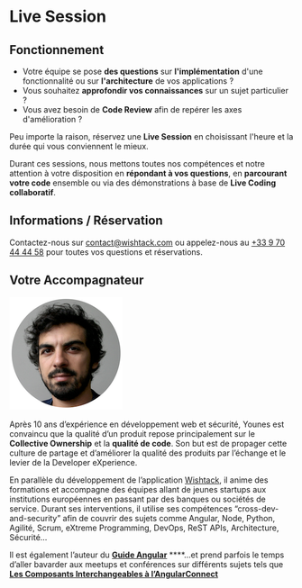# Live Session

## Fonctionnement

* Votre équipe se pose **des questions** sur **l'implémentation** d'une fonctionnalité ou sur **l'architecture** de vos applications ?
* Vous souhaitez **approfondir vos connaissances** sur un sujet particulier ?
* Vous avez besoin de **Code Review** afin de repérer les axes d'amélioration ?

Peu importe la raison, réservez une **Live Session** en choisissant l'heure et la durée qui vous conviennent le  mieux.

Durant ces sessions, nous mettons toutes nos compétences et notre attention à votre disposition en **répondant à vos questions**, en **parcourant votre code** ensemble ou via des démonstrations à base de **Live Coding collaboratif**.

## Informations / Réservation

Contactez-nous sur [contact@wishtack.com](mailto:contact@wishtack.com) ou appelez-nous au [+33 9 70 44 44 58](tel:+33%209%2070%2044%2044%2058) pour toutes vos questions et réservations.

## Votre Accompagnateur

![](../.gitbook/assets/younes-circle-small.png)

Après 10 ans d’expérience en développement web et sécurité, Younes est convaincu que la qualité d’un produit repose principalement sur le **Collective Ownership** et la **qualité de code**. Son but est de propager cette culture de partage et d’améliorer la qualité des produits par l’échange et le levier de la Developer eXperience.

En parallèle du développement de l’application [Wishtack](https://www.wishtack.com/), il anime des formations et accompagne des équipes allant de jeunes startups aux institutions européennes en passant par des banques ou sociétés de service. Durant ses interventions, il utilise ses compétences “cross-dev-and-security” afin de couvrir des sujets comme Angular, Node, Python, Agilité, Scrum, eXtreme Programming, DevOps, ReST APIs, Architecture, Sécurité…

Il est également l’auteur du [**Guide Angular**](https://guide-angular.wishtack.io/) ****…et prend parfois le temps d’aller bavarder aux meetups et conférences sur différents sujets tels que [**Les Composants Interchangeables à l’AngularConnect**](https://youtu.be/nX_HhiqmFAI)

